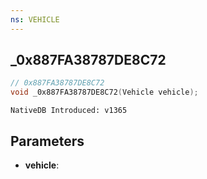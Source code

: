 ```yaml
---
ns: VEHICLE
---
```

## _0x887FA38787DE8C72

```c
// 0x887FA38787DE8C72
void _0x887FA38787DE8C72(Vehicle vehicle);
```

```
NativeDB Introduced: v1365
```

## Parameters
* **vehicle**:
